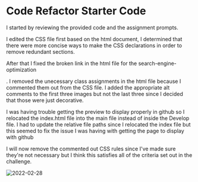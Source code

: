 # Code Refactor Starter Code
I started by reviewing the provided code and the assignment prompts.

I edited the CSS file first based on the html document, I determined that there were more concise ways to make the CSS declarations
in order to remove redundant sections.

After that I fixed the broken link in the html file for the search-engine-optimization <div>.
I removed the unecessary class assignments in the html file because I commented them out from the CSS file.
I added the appropriate alt comments to the first three images but not the last three since I decided that those were just decorative.

I was having trouble getting the preview to display properly in github so I relocated the index.html file into the main file instead
of inside the Develop file.
I had to update the relative file paths since I relocated the index file but this seemed to fix the issue I was having with getting
the page to display with github
  
I will now remove the commented out CSS rules since I've made sure they're not necessary but I think this satisfies
all of the criteria set out in the challenge.

![2022-02-28](https://user-images.githubusercontent.com/74988217/156046030-5f63e16f-6aeb-42c1-8e1f-dc5722c44c7c.png)
